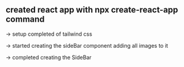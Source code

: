 ## created react app with npx create-react-app command

 -> setup completed of tailwind css 

 -> started creating the sideBar component
 adding all images to it

-> completed creating the SideBar